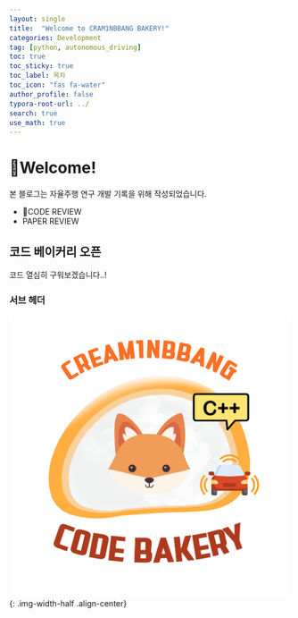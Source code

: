```yaml
---
layout: single
title:  "Welcome to CRAM1NBBANG BAKERY!"
categories: Development
tag: [python, autonomous_driving]
toc: true
toc_sticky: true
toc_label: 목차
toc_icon: "fas fa-water"
author_profile: false
typora-root-url: ../
search: true
use_math: true
---
```


<div class="notice--warning">
    <h1>Welcome!</h1>
    본 블로그는 자율주행 연구 개발 기록을 위해 작성되었습니다.
    <ul>
        <li>CODE REVIEW</li>
        <li> PAPER REVIEW</li>
    </ul>
</div>

## 코드 베이커리 오픈
코드 열심히 구워보겠습니다..!

### 서브 헤더

![git_min](/images/2025-01-30-first/git_min.jpg){: .img-width-half .align-center}